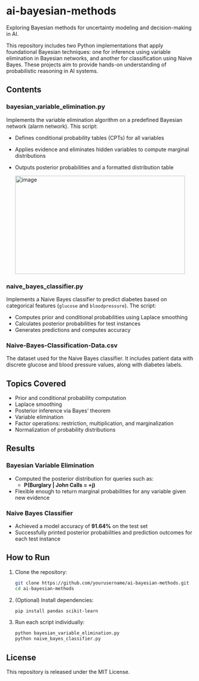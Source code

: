 # ai-bayesian-methods

Exploring Bayesian methods for uncertainty modeling and decision-making in AI.

This repository includes two Python implementations that apply foundational Bayesian techniques: one for inference using variable elimination in Bayesian networks, and another for classification using Naive Bayes. These projects aim to provide hands-on understanding of probabilistic reasoning in AI systems.

## Contents

### bayesian_variable_elimination.py
Implements the variable elimination algorithm on a predefined Bayesian network (alarm network). This script:
- Defines conditional probability tables (CPTs) for all variables
- Applies evidence and eliminates hidden variables to compute marginal distributions
- Outputs posterior probabilities and a formatted distribution table

  <img width="454" height="263" alt="image" src="https://github.com/user-attachments/assets/444161e6-3b74-412a-973b-a1c49899de2e" />


### naive_bayes_classifier.py
Implements a Naive Bayes classifier to predict diabetes based on categorical features (`glucose` and `bloodpressure`). The script:
- Computes prior and conditional probabilities using Laplace smoothing
- Calculates posterior probabilities for test instances
- Generates predictions and computes accuracy

### Naive-Bayes-Classification-Data.csv
The dataset used for the Naive Bayes classifier. It includes patient data with discrete glucose and blood pressure values, along with diabetes labels.

## Topics Covered

- Prior and conditional probability computation
- Laplace smoothing
- Posterior inference via Bayes’ theorem
- Variable elimination
- Factor operations: restriction, multiplication, and marginalization
- Normalization of probability distributions

## Results

### Bayesian Variable Elimination
- Computed the posterior distribution for queries such as:
  - **P(Burglary | John Calls = +j)**  
- Flexible enough to return marginal probabilities for any variable given new evidence

### Naive Bayes Classifier
- Achieved a model accuracy of **91.64%** on the test set
- Successfully printed posterior probabilities and prediction outcomes for each test instance

## How to Run

1. Clone the repository:
   ```bash
   git clone https://github.com/yourusername/ai-bayesian-methods.git
   cd ai-bayesian-methods
   ```

2. (Optional) Install dependencies:
   ```bash
   pip install pandas scikit-learn
   ```

3. Run each script individually:
   ```bash
   python bayesian_variable_elimination.py
   python naive_bayes_classifier.py
   ```

## License

This repository is released under the MIT License.
